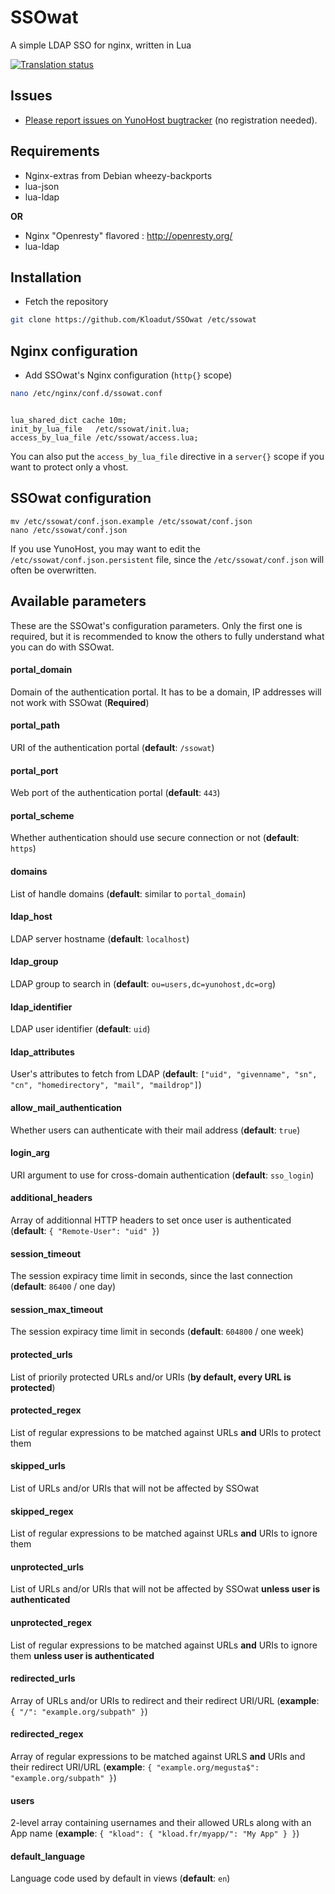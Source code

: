 SSOwat
======

A simple LDAP SSO for nginx, written in Lua

<a href="https://translate.yunohost.org/engage/yunohost/?utm_source=widget">
<img src="https://translate.yunohost.org/widgets/yunohost/-/287x66-white.png" alt="Translation status" />
</a>

Issues
------

- [Please report issues on YunoHost bugtracker](https://dev.yunohost.org/projects/yunohost/issues) (no registration needed).

Requirements
------------

- Nginx-extras from Debian wheezy-backports
- lua-json
- lua-ldap

**OR**

- Nginx "Openresty" flavored : http://openresty.org/
- lua-ldap

Installation
------------

* Fetch the repository

```bash
git clone https://github.com/Kloadut/SSOwat /etc/ssowat
```


Nginx configuration
-------------------

* Add SSOwat's Nginx configuration (`http{}` scope)

```bash
nano /etc/nginx/conf.d/ssowat.conf
```

```nginx

lua_shared_dict cache 10m;
init_by_lua_file   /etc/ssowat/init.lua;
access_by_lua_file /etc/ssowat/access.lua;

```

You can also put the `access_by_lua_file` directive in a `server{}` scope if you want to protect only a vhost.


SSOwat configuration
--------------------

```
mv /etc/ssowat/conf.json.example /etc/ssowat/conf.json
nano /etc/ssowat/conf.json
```

If you use YunoHost, you may want to edit the `/etc/ssowat/conf.json.persistent` file, since the `/etc/ssowat/conf.json` will often be overwritten.

## Available parameters

These are the SSOwat's configuration parameters. Only the first one is required, but it is recommended to know the others to fully understand what you can do with SSOwat.

#### portal_domain

Domain of the authentication portal. It has to be a domain, IP addresses will not work with SSOwat (**Required**)

#### portal_path

URI of the authentication portal (**default**: `/ssowat`)

#### portal_port

Web port of the authentication portal (**default**: `443`)

#### portal_scheme

Whether authentication should use secure connection or not (**default**: `https`)

#### domains

List of handle domains (**default**: similar to `portal_domain`)

#### ldap_host

LDAP server hostname (**default**: `localhost`)

#### ldap_group

LDAP group to search in (**default**: `ou=users,dc=yunohost,dc=org`)

#### ldap_identifier

LDAP user identifier (**default**: `uid`)

#### ldap_attributes

User's attributes to fetch from LDAP (**default**: `["uid", "givenname", "sn", "cn", "homedirectory", "mail", "maildrop"]`)

#### allow_mail_authentication

Whether users can authenticate with their mail address (**default**: `true`)

#### login_arg

URI argument to use for cross-domain authentication (**default**: `sso_login`)

#### additional_headers

Array of additionnal HTTP headers to set once user is authenticated (**default**: `{ "Remote-User": "uid" }`)

#### session_timeout

The session expiracy time limit in seconds, since the last connection (**default**: `86400` / one day)

#### session_max_timeout

The session expiracy time limit in seconds (**default**: `604800` / one week)

#### protected_urls

List of priorily protected URLs and/or URIs (**by default, every URL is protected**)

#### protected_regex

List of regular expressions to be matched against URLs **and** URIs to protect them

#### skipped_urls

List of URLs and/or URIs that will not be affected by SSOwat

#### skipped_regex

List of regular expressions to be matched against URLs **and** URIs to ignore them

#### unprotected_urls

List of URLs and/or URIs that will not be affected by SSOwat **unless user is authenticated**

#### unprotected_regex

List of regular expressions to be matched against URLs **and** URIs to ignore them **unless user is authenticated**

#### redirected_urls

Array of URLs and/or URIs to redirect and their redirect URI/URL (**example**: `{ "/": "example.org/subpath" }`)

#### redirected_regex

Array of regular expressions to be matched against URLS **and** URIs and their redirect URI/URL (**example**: `{ "example.org/megusta$": "example.org/subpath" }`)

#### users

2-level array containing usernames and their allowed URLs along with an App name (**example**: `{ "kload": { "kload.fr/myapp/": "My App" } }`)

#### default_language

Language code used by default in views (**default**: `en`)
